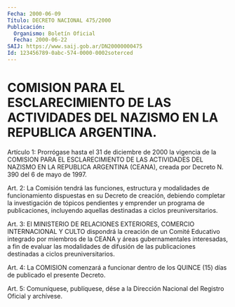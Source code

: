 ```yaml
---
Fecha: 2000-06-09
Título: DECRETO NACIONAL 475/2000
Publicación:
  Organismo: Boletín Oficial
  Fecha: 2000-06-22
SAIJ: https://www.saij.gob.ar/DN20000000475
Id: 123456789-0abc-574-0000-0002soterced
---
```

# COMISION PARA EL ESCLARECIMIENTO DE LAS ACTIVIDADES DEL NAZISMO EN LA REPUBLICA ARGENTINA.

<a id="1"></a>
Artículo  1:  Prorrógase  hasta  el  31  de diciembre de 2000  la vigencia de la COMISION PARA EL ESCLARECIMIENTO  DE LAS ACTIVIDADES DEL NAZISMO EN LA REPUBLICA ARGENTINA (CEANA), creada  por Decreto N. 390 del 6 de mayo de 1997.

<a id="2"></a>
Art. 2: La Comisión tendrá las funciones, estructura y modalidades de  funcionamiento  dispuestas  en su Decreto de creación, debiendo completar la investigación de tópicos  pendientes  y  emprender  un programa  de publicaciones, incluyendo aquellas destinadas a ciclos preuniversitarios.

<a id="3"></a>
Art.  3:  El    MINISTERIO  DE  RELACIONES  EXTERIORES,  COMERCIO INTERNACIONAL Y CULTO  dispondrá la creación de un Comité Educativo integrado  por  miembros  de   la  CEANA  y  áreas  gubernamentales interesadas, a fin de evaluar las  modalidades  de  difusión de las publicaciones destinadas a ciclos preuniversitarios.

<a id="4"></a>
Art.  4: La COMISION comenzará a funcionar dentro de  los  QUINCE (15) días de publicado el presente Decreto.

<a id="5"></a>
Art. 5: Comuníquese,  publíquese, dése a la Dirección Nacional del Registro Oficial y archívese.